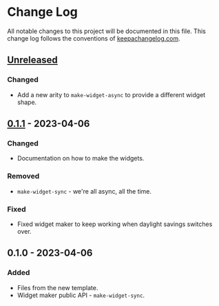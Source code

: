 # Change Log
All notable changes to this project will be documented in this file. This change log follows the conventions of [keepachangelog.com](http://keepachangelog.com/).

## [Unreleased]
### Changed
- Add a new arity to `make-widget-async` to provide a different widget shape.

## [0.1.1] - 2023-04-06
### Changed
- Documentation on how to make the widgets.

### Removed
- `make-widget-sync` - we're all async, all the time.

### Fixed
- Fixed widget maker to keep working when daylight savings switches over.

## 0.1.0 - 2023-04-06
### Added
- Files from the new template.
- Widget maker public API - `make-widget-sync`.

[Unreleased]: https://sourcehost.site/your-name/co2/compare/0.1.1...HEAD
[0.1.1]: https://sourcehost.site/your-name/co2/compare/0.1.0...0.1.1
